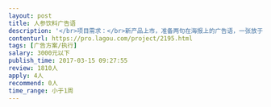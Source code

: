 ```yaml
---                
layout: post       
title: 人参饮料广告语           
description: '</br>项目需求：</br>新产品上市，准备两句在海报上的广告语，一张放于药店，一张张贴于电梯间。</br>主要功能：补气（但是广告语里不能用功效词）</br>'     
contenturl: https://pro.lagou.com/project/2195.html      
tags: [广告方案/执行]            
salary: 3000元以下          
publish_time: 2017-03-15 09:27:55         
review: 1810人                   
apply: 4人                   
recommend: 0人                   
time_range: 小于1周              
---                 
```

